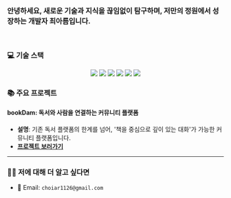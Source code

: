 ### 안녕하세요, 새로운 기술과 지식을 끊임없이 탐구하며, 저만의 정원에서 성장하는 개발자 최아름입니다.

<br>

### 💻 기술 스택

<p align="center">
  <img src="https://img.shields.io/badge/HTML5-E34F26?style=flat-square&logo=html5&logoColor=white"/>
  <img src="https://img.shields.io/badge/CSS3-1572B6?style=flat-square&logo=css3&logoColor=white"/>
  <img src="https://img.shields.io/badge/JavaScript-F7DF1E?style=flat-square&logo=javascript&logoColor=black"/>
  <img src="https://img.shields.io/badge/TypeScript-3178C6?style=flat-square&logo=typescript&logoColor=white"/>
  <img src="https://img.shields.io/badge/React-61DAFB?style=flat-square&logo=react&logoColor=black"/>
  <img src="https://img.shields.io/badge/Tailwind CSS-06B6D4?style=flat-square&logo=tailwindcss&logoColor=white"/>
</p>

### 📚 주요 프로젝트

#### bookDam: 독서와 사람을 연결하는 커뮤니티 플랫폼

- **설명**: 기존 독서 플랫폼의 한계를 넘어, '책을 중심으로 깊이 있는 대화'가 가능한 커뮤니티 플랫폼입니다.
- **[프로젝트 보러가기](https://github.com/Haleychoioi/BookDam.git)**

---

### 🙋‍♀️ 저에 대해 더 알고 싶다면

- 📧 Email: `choiar1126@gmail.com`

